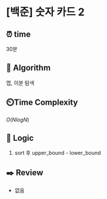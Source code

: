 # [백준] 숫자 카드 2

## ⏰  **time**

30분

## :pushpin: **Algorithm**

맵, 이분 탐색

## ⏲️**Time Complexity**

$O(NlogN)$ 

## :round_pushpin: **Logic**
1. sort 후 upper_bound - lower_bound

## :black_nib: **Review**
- 없음
